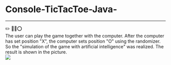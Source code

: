 # Console-TicTacToe-Java-
___
✏️ 📗:x::o: <br>
The user can play the game together with the computer. After the computer has set position "X", the computer sets position "O" using the randomizer.
So the "simulation of the game with artificial intelligence" was realized. 
The result is shown in the picture. <br>
![ ](https://github.com/DarinaViktorova/Console-TicTacToe-Java-/tree/master/img/result.png)
